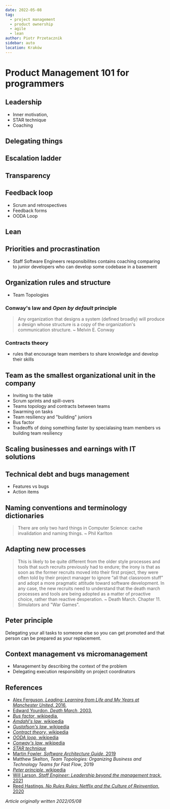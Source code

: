 ```yaml
---
date: 2022-05-08
tag:
  - project management
  - product ownership
  - agile
  - lean
author: Piotr Przetacznik
sidebar: auto
location: Kraków
---
```


# Product Management 101 for programmers

## Leadership

* Inner motivation,
* STAR technique
* Coaching

## Delegating things

## Escalation ladder

## Transparency

## Feedback loop

* Scrum and retrospectives
* Feedback forms
* OODA Loop

## Lean

## Priorities and procrastination

- Staff Software Engineers responsibilites contains coaching comparing to junior developers who can develop some codebase in a basement

## Organization rules and structure

- Team Topologies

### Conway's law and *Open by default* principle

> Any organization that designs a system (defined broadly) will produce a design whose structure is a copy of the organization's communication structure. ~ Melvin E. Conway

### Contracts theory

* rules that encourage team members to share knowledge and develop their skills

## Team as the smallest organizational unit in the company

- Inviting to the table
- Scrum sprints and spill-overs
- Teams topology and contracts between teams
- Swarming on tasks
- Team resiliency and "building" juniors
- Bus factor
- Tradeoffs of doing something faster by specialasing team members vs building team resiliency

## Scaling businesses and earnings with IT solutions


## Technical debt and bugs management

* Features vs bugs
* Action items

## Naming conventions and terminology  dictionaries

> There are only two hard things in Computer Science: cache invalidation and naming things. ~ Phil Karlton

## Adapting new processes

> This is likely to be quite different from the older style processes and tools that such recruits previously had to endure; the irony is that as soon as the former recruits moved into their first project, they were often told by their project manager to ignore “all that classroom stuff” and adopt a more pragmatic attitude toward software development. In any case, the new recruits need to understand that the death march processes and tools are being adopted as a matter of proactive choice, rather than reactive desperation. ~ Death March. Chapter 11. Simulators and "War Games".

## Peter principle

Delegating your all tasks to someone else so you can get promoted and that person can be prepared as your replacement.

## Context management vs micromanagement

- Management by describing the context of the problem
- Delegating execution responsiblity on project coordinators

## References

* [Alex Ferguson, *Leading: Learning from Life and My Years at Manchester United*. 2016](https://www.amazon.com/Leading-Learning-Years-Manchester-United/dp/0316268100),
* [Edward Yourdon, *Death March*, 2003](https://www.amazon.com/Death-March-2nd-Edward-Yourdon/dp/013143635X),
* [*Bus factor*, wikipedia](https://en.wikipedia.org/wiki/Bus_factor),
* [*Amdahl's law*, wikipedia](https://en.wikipedia.org/wiki/Amdahl%27s_law)
* [*Gustafson's law*, wikipedia](https://en.wikipedia.org/wiki/Gustafson%27s_law)
* [*Contract theory*, wikipedia](https://en.wikipedia.org/wiki/Contract_theory)
* [*OODA loop*, wikipedia](https://en.wikipedia.org/wiki/OODA_loop)
* [*Conway's law*, wikipedia](https://en.wikipedia.org/wiki/Conway%27s_law)
* [*STAR technique*](https://en.wikipedia.org/wiki/Situation,_task,_action,_result)
* [Martin Fowler, *Software Architecture Guide*, 2019](https://martinfowler.com/architecture/)
* Matthew Skelton, *Team Topologies: Organizing Business and Technology Teams for Fast Flow*, 2019
* [*Peter principle*, wikipedia](https://en.wikipedia.org/wiki/Peter_principle)
* [Will Larson, *Staff Engineer: Leadership beyond the management track*, 2021](https://www.amazon.pl/Staff-Engineer-Leadership-beyond-management/dp/1736417916)
* [Reed Hastings, *No Rules Rules: Netflix and the Culture of Reinvention*, 2020](https://www.amazon.pl/No-Rules-Netflix-Culture-Reinvention/dp/075355366X)

*Article originally written 2022/05/08*
